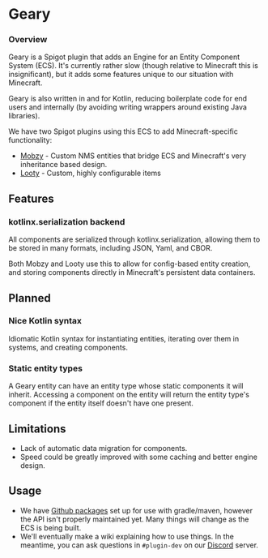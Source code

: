 # Geary

### Overview

Geary is a Spigot plugin that adds an Engine for an Entity Component System (ECS). It's currently rather slow (though relative to Minecraft this is insignificant), but it adds some features unique to our situation with Minecraft. 

Geary is also written in and for Kotlin, reducing boilerplate code for end users and internally (by avoiding writing wrappers around existing Java libraries).

We have two Spigot plugins using this ECS to add Minecraft-specific functionality:
- [Mobzy](https://github.com/MineInAbyss/Mobzy) - Custom NMS entities that bridge ECS and Minecraft's very inheritance based design.
- [Looty](https://github.com/MineInAbyss/Looty) - Custom, highly configurable items

## Features

### kotlinx.serialization backend

All components are serialized through kotlinx.serialization, allowing them to be stored in many formats, including JSON, Yaml, and CBOR. 

Both Mobzy and Looty use this to allow for config-based entity creation, and storing components directly in Minecraft's persistent data containers.

## Planned 

### Nice Kotlin syntax

Idiomatic Kotlin syntax for instantiating entities, iterating over them in systems, and creating components.

### Static entity types

A Geary entity can have an entity type whose static components it will inherit. Accessing a component on the entity will return the entity type's component if the entity itself doesn't have one present.

## Limitations
- Lack of automatic data migration for components.
- Speed could be greatly improved with some caching and better engine design.

## Usage

- We have [Github packages](https://github.com/MineInAbyss/Geary/packages) set up for use with gradle/maven, however the API isn't properly maintained yet. Many things will change as the ECS is being built.
- We'll eventually make a wiki explaining how to use things. In the meantime, you can ask questions in `#plugin-dev` on our [Discord](https://discord.gg/QXPCk2y) server.
